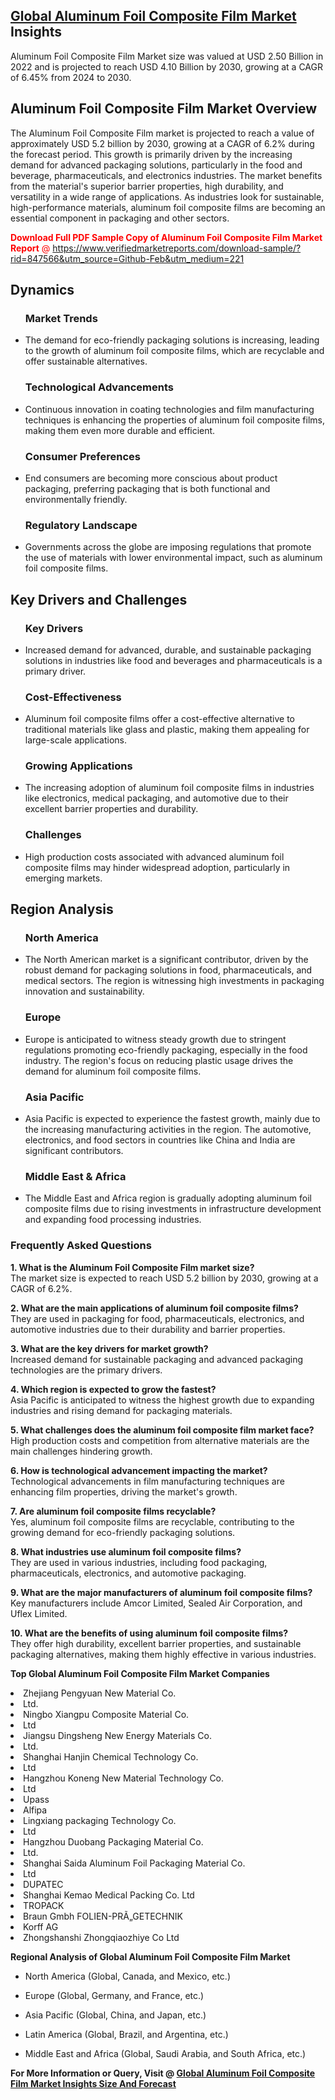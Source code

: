 <h2><a href="https://www.verifiedmarketreports.com/download-sample/?rid=847566&amp;utm_source=Github&amp;utm_medium=221" target="_blank">Global Aluminum Foil Composite Film Market</a> Insights</h2><p>Aluminum Foil Composite Film Market size was valued at USD 2.50 Billion in 2022 and is projected to reach USD 4.10 Billion by 2030, growing at a CAGR of 6.45% from 2024 to 2030.</p><p> <h2>Aluminum Foil Composite Film Market Overview</h2> <p>The Aluminum Foil Composite Film market is projected to reach a value of approximately USD 5.2 billion by 2030, growing at a CAGR of 6.2% during the forecast period. This growth is primarily driven by the increasing demand for advanced packaging solutions, particularly in the food and beverage, pharmaceuticals, and electronics industries. The market benefits from the material's superior barrier properties, high durability, and versatility in a wide range of applications. As industries look for sustainable, high-performance materials, aluminum foil composite films are becoming an essential component in packaging and other sectors.</p> <p><p><span class=""><span style="color: #ff0000;"><strong>Download Full PDF Sample Copy of Aluminum Foil Composite Film Market Report</strong> @ </span><a href="https://www.verifiedmarketreports.com/download-sample/?rid=847566&amp;utm_source=Github-Feb&amp;utm_medium=221" target="_blank">https://www.verifiedmarketreports.com/download-sample/?rid=847566&amp;utm_source=Github-Feb&amp;utm_medium=221</a></span></p></p> <h2>Dynamics</h2> <ul> <h3>Market Trends</h3> <li>The demand for eco-friendly packaging solutions is increasing, leading to the growth of aluminum foil composite films, which are recyclable and offer sustainable alternatives.</li> <h3>Technological Advancements</h3> <li>Continuous innovation in coating technologies and film manufacturing techniques is enhancing the properties of aluminum foil composite films, making them even more durable and efficient.</li> <h3>Consumer Preferences</h3> <li>End consumers are becoming more conscious about product packaging, preferring packaging that is both functional and environmentally friendly.</li> <h3>Regulatory Landscape</h3> <li>Governments across the globe are imposing regulations that promote the use of materials with lower environmental impact, such as aluminum foil composite films.</li> </ul> <h2>Key Drivers and Challenges</h2> <ul> <h3>Key Drivers</h3> <li>Increased demand for advanced, durable, and sustainable packaging solutions in industries like food and beverages and pharmaceuticals is a primary driver.</li> <h3>Cost-Effectiveness</h3> <li>Aluminum foil composite films offer a cost-effective alternative to traditional materials like glass and plastic, making them appealing for large-scale applications.</li> <h3>Growing Applications</h3> <li>The increasing adoption of aluminum foil composite films in industries like electronics, medical packaging, and automotive due to their excellent barrier properties and durability.</li> <h3>Challenges</h3> <li>High production costs associated with advanced aluminum foil composite films may hinder widespread adoption, particularly in emerging markets.</li> </ul> <h2>Region Analysis</h2> <ul> <h3>North America</h3> <li>The North American market is a significant contributor, driven by the robust demand for packaging solutions in food, pharmaceuticals, and medical sectors. The region is witnessing high investments in packaging innovation and sustainability.</li> <h3>Europe</h3> <li>Europe is anticipated to witness steady growth due to stringent regulations promoting eco-friendly packaging, especially in the food industry. The region's focus on reducing plastic usage drives the demand for aluminum foil composite films.</li> <h3>Asia Pacific</h3> <li>Asia Pacific is expected to experience the fastest growth, mainly due to the increasing manufacturing activities in the region. The automotive, electronics, and food sectors in countries like China and India are significant contributors.</li> <h3>Middle East & Africa</h3> <li>The Middle East and Africa region is gradually adopting aluminum foil composite films due to rising investments in infrastructure development and expanding food processing industries.</li> </ul> <h3>Frequently Asked Questions</h3> <p><strong>1. What is the Aluminum Foil Composite Film market size?</strong><br> The market size is expected to reach USD 5.2 billion by 2030, growing at a CAGR of 6.2%.</p> <p><strong>2. What are the main applications of aluminum foil composite films?</strong><br> They are used in packaging for food, pharmaceuticals, electronics, and automotive industries due to their durability and barrier properties.</p> <p><strong>3. What are the key drivers for market growth?</strong><br> Increased demand for sustainable packaging and advanced packaging technologies are the primary drivers.</p> <p><strong>4. Which region is expected to grow the fastest?</strong><br> Asia Pacific is anticipated to witness the highest growth due to expanding industries and rising demand for packaging materials.</p> <p><strong>5. What challenges does the aluminum foil composite film market face?</strong><br> High production costs and competition from alternative materials are the main challenges hindering growth.</p> <p><strong>6. How is technological advancement impacting the market?</strong><br> Technological advancements in film manufacturing techniques are enhancing film properties, driving the market's growth.</p> <p><strong>7. Are aluminum foil composite films recyclable?</strong><br> Yes, aluminum foil composite films are recyclable, contributing to the growing demand for eco-friendly packaging solutions.</p> <p><strong>8. What industries use aluminum foil composite films?</strong><br> They are used in various industries, including food packaging, pharmaceuticals, electronics, and automotive packaging.</p> <p><strong>9. What are the major manufacturers of aluminum foil composite films?</strong><br> Key manufacturers include Amcor Limited, Sealed Air Corporation, and Uflex Limited.</p> <p><strong>10. What are the benefits of using aluminum foil composite films?</strong><br> They offer high durability, excellent barrier properties, and sustainable packaging alternatives, making them highly effective in various industries.</p> </p><p><strong>Top Global Aluminum Foil Composite Film Market Companies</strong></p><div data-test-id=""><p><li>Zhejiang Pengyuan New Material Co.</li><li>Ltd.</li><li> Ningbo Xiangpu Composite Material Co.</li><li>Ltd</li><li> Jiangsu Dingsheng New Energy Materials Co.</li><li> Ltd.</li><li> Shanghai Hanjin Chemical Technology Co.</li><li> Ltd</li><li> Hangzhou Koneng New Material Technology Co.</li><li> Ltd</li><li> Upass</li><li> Alfipa</li><li> Lingxiang packaging Technology Co.</li><li>Ltd</li><li> Hangzhou Duobang Packaging Material Co.</li><li>Ltd.</li><li> Shanghai Saida Aluminum Foil Packaging Material Co.</li><li> Ltd</li><li> DUPATEC</li><li> Shanghai Kemao Medical Packing Co. Ltd</li><li> TROPACK</li><li> Braun Gmbh FOLIEN-PRÃ„GETECHNIK</li><li> Korff AG</li><li> Zhongshanshi Zhongqiaozhiye Co Ltd</li></p><div><strong>Regional Analysis of&nbsp;Global Aluminum Foil Composite Film Market</strong></div><ul><li dir="ltr"><p dir="ltr">North America&nbsp;(Global, Canada, and Mexico, etc.)</p></li><li dir="ltr"><p dir="ltr">Europe (Global, Germany, and France, etc.)</p></li><li dir="ltr"><p dir="ltr">Asia Pacific&nbsp;(Global, China, and Japan, etc.)</p></li><li dir="ltr"><p dir="ltr">Latin America&nbsp;(Global, Brazil, and Argentina, etc.)</p></li><li dir="ltr">Middle East and Africa&nbsp;(Global, Saudi Arabia, and South Africa, etc.)</li></ul><p><strong>For More Information or Query, Visit @&nbsp;</strong><strong><a href="https://www.verifiedmarketreports.com/product/aluminum-foil-composite-film-market/?utm_source=Github&amp;utm_medium=221" target="_blank">Global Aluminum Foil Composite Film Market Insights Size And Forecast</a></strong></p></div>
